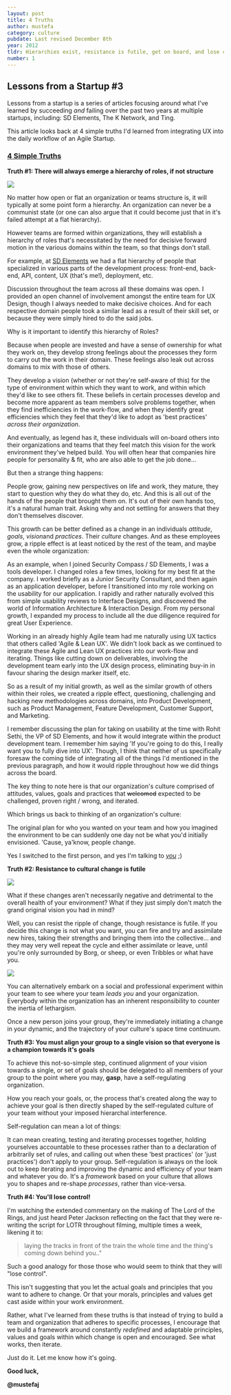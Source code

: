 ```yaml
---
layout: post
title: 4 Truths 
author: mustefa
category: culture
pubdate: Last revised December 8th
year: 2012
tldr: Hierarchies exist, resistance is futile, get on board, and lose control.
number: 1
---
```


<h2>Lessons from a Startup #3</h2>

Lessons from a startup is a series of articles focusing around what I've learned by succeeding <em>and</em> failing over the past two years at multiple startups, including: SD Elements, The K Network, and Ting. 

This article looks back at 4 simple truths I'd learned from integrating UX into the daily workflow of an Agile Startup.

<h3><u>4 Simple Truths</u></h3>

**Truth #1: There will always emerge a hierarchy of roles, if not structure**

<a class="inline-shot" href="http://en.wikipedia.org/wiki/Round_Table" target="_blank"><img src="{{ site.assets }}/images/kotrt.png"></a>

No matter how open or flat an organization or teams structure is, it will typically at some point form a hierarchy. An organization can never be a communist state (or one can also argue that it could become just that in it's failed attempt at a flat hierarchy).

However teams are formed within organizations, they will establish a hierarchy of roles that's necessitated by the need for decisive forward motion in the various domains within the team, so that things don't stall.

For example, at <a class="highlight" href="http://www.sdelements.com">SD Elements</a> we had a flat hierarchy of people that specialized in various parts of the development process: front-end, back-end, API, content, UX (that's me!), deployment, etc.

Discussion throughout the team across all these domains was open. I provided an open channel of involvement amongst the entire team for UX Design, though I always needed to make decisive choices.  And for each respective domain people took a similar lead as a result of their skill set, or because they were simply hired to do the said jobs.

<span class="highlight-green">Why is it important to identify this hierarchy of Roles?</span>

Because when people are invested and have a sense of ownership for what they work on, they develop strong feelings about the processes they form to carry out the work in their domain. These feelings also leak out across domains to mix with those of others. 

They develop a vision (whether or not they're self-aware of this) for the type of environment within which they want to work, and within which they'd like to see others fit. These beliefs in certain processes develop  and become more apparent as team members solve problems together, when they find inefficiencies in the work-flow, and when they identify great efficiencies which they feel that they'd like to adopt as 'best practices' *across their organization*.

And eventually, as legend has it, these individuals will on-board others into their organizations and teams that they feel match this vision for the work environment they've helped build. You will often hear that companies hire people for personality & fit, who are also able to get the job done...

<span class="highlight-green">But then a strange thing happens:</span>

People grow, gaining new perspectives on life and work, they mature, they start to question why they do what they do, etc. And this is all out of the hands of the people that brought them on. It's out of their own hands too, it's a natural human trait. Asking why and not settling for answers that they don't themselves discover.

This growth can be better defined as a change in an individuals *attitude*, *goals*, *vision*and *practices*.  Their *culture* changes. And as these employees grow, a ripple effect is at least noticed by the rest of the team, and maybe even the whole organization:

As an example, when I joined Security Compass / SD Elements, I was a tools developer. I changed roles a few times, looking for my best fit at the company. I worked briefly as a Junior Security Consultant, and then again as an application developer, before I transitioned into my role working on the usability for our application. I rapidly and rather naturally evolved this from simple usability reviews to Interface Designs, and discovered the world of Information Architecture & Interaction Design. From my personal growth, I expanded my process to include all the due diligence required for great User Experience.

Working in an already highly Agile team had me naturally using UX tactics that others called 'Agile & Lean UX'. We didn't look back as we continued to integrate these Agile and Lean UX practices into our work-flow and iterating. Things like cutting down on deliverables, involving the development team early into the UX design process, eliminating buy-in in favour sharing the design marker itself, etc.

So as a result of my initial growth, as well as the similar growth of others within their roles, we created a ripple effect, questioning, challenging and hacking new methodologies across domains, into Product Development, such as Product Management, Feature Development, Customer Support, and Marketing.

I remember discussing the plan for taking on usability at the time with Rohit Sethi, the VP of SD Elements, and how it would integrate within the product development team. I remember him saying 'If you're going to do this, I really want you to fully dive into UX'. Though, I think that neither of us specifically foresaw the coming tide of integrating all of the things I'd mentioned in the previous paragraph, and how it would ripple throughout how we did things across the board. 

The key thing to note here is that our organization's culture comprised of attitudes, values, goals and practices that <s>welcomed</s> expected to be challenged, proven right / wrong, and iterated.

<span class="highlight-green">Which brings us back to thinking of an organization's culture:</span>

The original plan for who you wanted on your team and how you imagined the environment to be can suddenly one day not be what you'd initially envisioned. 'Cause, ya'know, people change.

Yes I switched to the first person, and yes I'm talking to <a class="highlight" target="_blank" href="http://2254a9d02b08b47afd5d-5a659056359faa679ad29652935f7074.r92.cf1.rackcdn.com/2010/07/Uncle-Sam-460x345.jpg">*you*</a> ;)


**Truth #2: Resistance to cultural change is futile**

<img class="inline-shot" src="{{ site.assets }}/images/rif.png">

What if these changes aren't necessarily negative and detrimental to the overall health of your environment? What if they just simply don't match the grand original vision you had in mind?

Well, you can resist the ripple of change, though resistance is futile.  If you decide this change is not what you want, you can fire and try and assimilate new hires, taking their strengths and bringing them into the collective... and they may very well repeat the cycle and either assimilate or leave, until you're only surrounded by Borg, or sheep, or even Tribbles or what have you.

<a class="inline-shot-left" href="http://en.wikipedia.org/wiki/Tribble" target="_blank"><img src="{{ site.assets }}/images/tribbles.png"></a>

You can alternatively embark on a social and professional experiment within your team to see where your team *leads you* and your organization. Everybody within the organization has an inherent responsibility to counter the inertia of lethargism.

Once a new person joins your group, they're immediately initiating a change in your dynamic, and the trajectory of your culture's space time continuum.

**Truth #3: You must align your group to a single vision so that everyone is a champion towards it's goals**

To achieve this not-so-simple step, continued alignment of your vision towards a single, or set of goals should be delegated to all members of your group to the point where you may, **gasp**, have a self-regulating organization.

How you reach your goals, or, the process that's created along the way to achieve your goal is then directly shaped by the self-regulated culture of your team without your imposed hierarchal interference.

<span class="highlight-green">Self-regulation can mean a lot of things:</span>

It can mean creating, testing and iterating processes together, holding yourselves accountable to these processes rather than to a declaration of arbitrarily set of rules, and calling out when these 'best practices' (or 'just practices') don't apply to your group. Self-regulation is always on the look out to keep iterating and improving the dynamic and efficiency of your team and whatever you do. It's a *framework* based on your culture that allows you to shapes and re-shape *processes*, rather than vice-versa.

**Truth #4: You'll lose control!**

I'm watching the extended commentary on the making of The Lord of the Rings, and just heard Peter Jackson reflecting on the fact that they were re-writing the script for LOTR throughout filming, multiple times a week, likening it to:

><span class="highlight-green">laying the tracks in front of the train the whole time and the thing's coming down behind you.."</span>

Such a good analogy for those those who would seem to think that they will "lose control".

This isn't suggesting that you let the actual goals and principles that you want to adhere to change.  Or that your morals, principles and values get cast aside within your work environment.

Rather, what I've learned from these truths is that instead of trying to build a team and organization that adheres to specific processes, I encourage that we build a framework around constantly *redefined* and adaptable principles, values and goals within which change is open and encouraged.  See what works, then iterate.

Just do it. Let me know how it's going.

**Good luck,**

**@mustefaj**